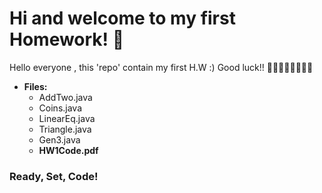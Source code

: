 # Hi and welcome to my first Homework! 🚀

Hello everyone , this 'repo' contain my first H.W :)
Good luck!! 👩‍💻🧙‍♂️🚀👩‍💻🔥

- **Files:**
    - AddTwo.java
    - Coins.java
    - LinearEq.java
    - Triangle.java
    - Gen3.java
    - **HW1Code.pdf**

### Ready, Set, Code!